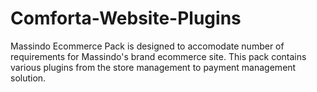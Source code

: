 # Comforta-Website-Plugins
Massindo Ecommerce Pack is designed to accomodate number of requirements for Massindo's brand ecommerce site. This pack contains various plugins from the store management to payment management solution.

